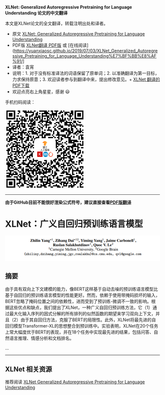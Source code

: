 **XLNet: Generalized Autoregressive Pretraining for Language Understanding 论文的中文翻译**

本文是XLNet论文的全文翻译，转载注明出处和译者。

+ 原文 [XLNet: Generalized Autoregressive Pretraining for Language Understanding](https://arxiv.org/abs/1906.08237)
+ PDF版 [XLNet翻译 PDF版](XLNet翻译.pdf) 或 [在线阅读](https://yuanxiaosc.github.io/2019/07/03/XLNet_Generalized_Autoregressive_Pretraining_for_Language_Understanding%E7%BF%BB%E8%AF%91/] 
+ 译者：袁宵
+ 说明：1. 对于没有标准译法的词语保留了原单词；2. 以准确翻译为第一目标，力求保持原意；3. 欢迎读者参与到翻译中来，提出修改意见。+ [XLNet 翻译的PDF下载](https://github.com/yuanxiaosc/XLNet_Paper_Chinese_Translation/raw/master/XLNet%20Generalized%20Autoregressive%20Pretraining%20for%20Language%20Understanding%20%E7%BF%BB%E8%AF%91.pdf)
+ 欢迎点亮右上角星星，感谢 :smiley:

手机扫码阅读：

![](XLNet_Generalized_Autoregressive_Pretraining_for_Language_Understanding翻译/XLNet论文翻译扫码阅读.png)

---

**由于GitHub目前不能很好渲染公式符号，建议直接查看[PDF版翻译](XLNet翻译.pdf)**

# XLNet：广义自回归预训练语言模型

![](XLNet_Generalized_Autoregressive_Pretraining_for_Language_Understanding翻译/author.png)

## 摘要

由于具有双向上下文建模的能力，像BERT这样基于自动去噪的预训练语言模型比基于自回归的预训练语言模型的性能更好。然而，依赖于使用带掩码损坏的输入，BERT忽略了掩码位置之间的依赖性，进而受到了预训练-微调不一致的影响。根据这些优点和缺点，我们提出了XLNet，一种广义自回归预训练方法，它（1）通过最大化输入序列的因式分解的所有排列的似然函数的期望来学习双向上下文，并且（2）由于其自回归方法，克服了BERT的局限性。此外，XLNet将最先进的自回归模型Transformer-XL的思想整合到预训练中。实验表明，XLNet在20个任务上常大幅度优于BERT的表现，并在18个任务中实现最先进的结果，包括问答、自然语言推理、情感分析和文档排名。

...

---

## XLNet 相关资源

推荐阅读 [XLNet Generalized Autoregressive Pretraining for Language Understanding](https://yuanxiaosc.github.io/2019/07/03/XLNet_Generalized_Autoregressive_Pretraining_for_Language_Understanding/)
